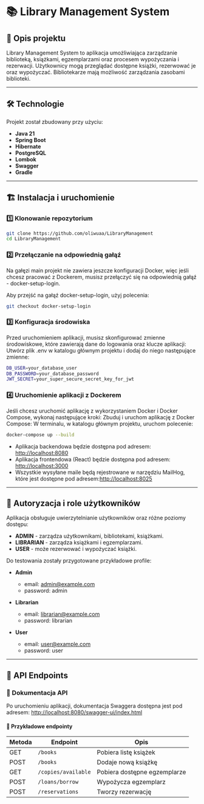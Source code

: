 # 📚 Library Management System

## 📖 Opis projektu

Library Management System to aplikacja umożliwiająca zarządzanie biblioteką, książkami, egzemplarzami oraz procesem wypożyczania i rezerwacji. Użytkownicy mogą przeglądać dostępne książki, rezerwować je oraz wypożyczać. Bibliotekarze mają możliwość zarządzania zasobami biblioteki.

---

## 🛠 Technologie

Projekt został zbudowany przy użyciu:

- **Java 21**
- **Spring Boot**
- **Hibernate**
- **PostgreSQL**
- **Lombok**
- **Swagger**
- **Gradle**

---

## 🏗 Instalacja i uruchomienie

### 1️⃣ Klonowanie repozytorium

```bash
git clone https://github.com/oliwuaa/LibraryManagement
cd LibraryManagement
```
### 2️⃣ Przełączanie na odpowiednią gałąź

Na gałęzi main projekt nie zawiera jeszcze konfiguracji Docker, więc jeśli chcesz pracować z Dockerem, musisz przełączyć się na odpowiednią gałąź - docker-setup-login.

Aby przejść na gałąź docker-setup-login, użyj polecenia:

```bash
git checkout docker-setup-login
```

### 3️⃣ Konfiguracja środowiska

Przed uruchomieniem aplikacji, musisz skonfigurować zmienne środowiskowe, które zawierają dane do logowania oraz klucze aplikacji:
Utwórz plik .env w katalogu głównym projektu i dodaj do niego następujące zmienne:

```bash
DB_USER=your_database_user
DB_PASSWORD=your_database_password
JWT_SECRET=your_super_secure_secret_key_for_jwt
```

### 4️⃣ Uruchomienie aplikacji z Dockerem

Jeśli chcesz uruchomić aplikację z wykorzystaniem Docker i Docker Compose, wykonaj następujące kroki:
Zbuduj i uruchom aplikację z Docker Compose:
W terminalu, w katalogu głównym projektu, uruchom polecenie:

```bash
docker-compose up --build 
```

- Aplikacja backendowa będzie dostępna pod adresem: [http://localhost:8080](http://localhost:8080)
- Aplikacja frontendowa (React) będzie dostępna pod adresem: [http://localhost:3000](http://localhost:3000)
- Wszystkie wysyłane maile będą rejestrowane w narzędziu MailHog, które jest dostępne pod adresem:[http://localhost:8025](http://localhost:8025)

---

## 🔑 Autoryzacja i role użytkowników

Aplikacja obsługuje uwierzytelnianie użytkowników oraz różne poziomy dostępu:

- **ADMIN** - zarządza użytkownikami, bibliotekami, książkami.
- **LIBRARIAN** - zarządza książkami i egzemplarzami.
- **USER** - może rezerwować i wypożyczać książki.

Do testowania zostały przygotowane przykładowe profile:
- **Admin**
  - email: admin@example.com
  - password: admin

- **Librarian**
  - email: librarian@example.com
  - password: librarian

- **User**
  - email: user@example.com
  - password: user


---

## 🔗 API Endpoints

### 📜 Dokumentacja API

Po uruchomieniu aplikacji, dokumentacja Swaggera dostępna jest pod adresem:
[http://localhost:8080/swagger-ui/index.html](http://localhost:8080/swagger-ui/index.html)

#### 📌 Przykładowe endpointy

| Metoda | Endpoint            | Opis                         |
| ------ | ------------------- | ---------------------------- |
| GET    | `/books`            | Pobiera listę książek        |
| POST   | `/books`            | Dodaje nową książkę          |
| GET    | `/copies/available` | Pobiera dostępne egzemplarze |
| POST   | `/loans/borrow`     | Wypożycza egzemplarz         |
| POST   | `/reservations`     | Tworzy rezerwację            |

